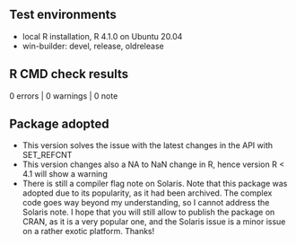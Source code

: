 ## Test environments
* local R installation, R 4.1.0 on Ubuntu 20.04
* win-builder: devel, release, oldrelease

## R CMD check results

0 errors | 0 warnings | 0 note

## Package adopted

* This version solves the issue with the latest changes in the API with SET_REFCNT
* This version changes also a NA to NaN change in R, hence version R < 4.1 will show a warning
* There is still a compiler flag note on Solaris. Note that this package was adopted due to its popularity, as it had been archived. The complex code goes way beyond my understanding, so I cannot address the Solaris note. I hope that you will still allow to publish the package on CRAN, as it is a very popular one, and the Solaris issue is a minor issue on a rather exotic platform. Thanks!

